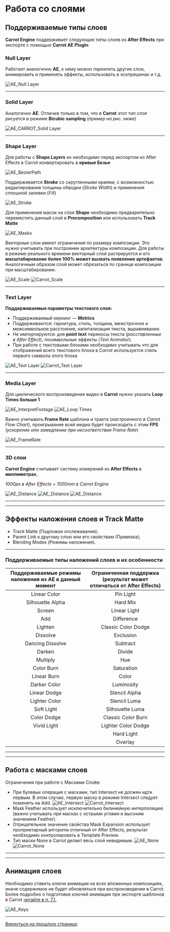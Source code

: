 # **Работа со слоями**

## Поддерживаемые типы слоев

**Carrot Engine** поддерживает следующие типы слоев из **After Effects** при экспорте с помощью **Carrot AE Plugin**:

### Null Layer

Работает аналогично **AE**, к нему можно парентить другие слои, анимировать и применять эффекты, использовать в эскпрешенах и т.д. 

![AE_Null Layer](_images/image11.png "Null Layer")

---

### Solid Layer
   Аналогично **АЕ**. Отличие только в том, что в **Carrot** этот тип слоя рисуется в режиме **Bicubic sampling** (*пример на рис. ниже*)

   ![AE_CARROT_Solid Layer](_images/image12.png "AE_CARROT_Solid Layer")

---

### Shape Layer
   Для работы с **Shape Layers** их необходимо перед экспортом из After Effects в Carrot конвертировать в **кривые Безье**

   ![AE_BezierPath](_images/image13.png "Convert to Bezier Path")

   Поддерживается **Stroke** со скругленными краями, с возможностью редактирования толщины обводки (*Stroke Width*) и применения сплошной заливки (*Fill*)

   ![AE_Stroke](_images/image14.png "Stroke")

   Для применения масок на слое **Shape** необходимо предварительно переместить данный слой в **Precomposition** или использовать **Track Matte**
   
   ![AE_Masks](_images/image15.png "Masks_AE") 

   Векторные слои имеют ограничения по размеру композиции. Это нужно учитывать при построении архитектуры композиции. Для работы в режиме реального времени векторный слой растрируется и его **масштабирование более 100% может вызвать появление артефактов**. Аналогичным образом слой может обрезаться по границе композиции при масштабировании.

   ![AE_Scale](_images/image11.png "AE_Scale")
   ![Carrot_Scale](_images/image11.png "Carrot_Scale")  

---

### Text Layer
   **Поддерживаемые параметры текстового слоя:**
   - Поддерживаемый кернинг — **Metrics**
   - Поддерживаются: гарнитура, стиль, толщина, межстрочное и межсимвольное расстояние, капитализация текста, выравнивание.
   - Не импортируются: для **point text** переносы текста (*расставленные в After Effect*), посимвольные эффекты (*Text Animator*).
   - При работе с текстовыми блоками необходимо учитывать что для отображений всего текстового блока в *Carrot* используется стиль первого символа этого блока

   ![AE_Text Layer](_images/image11.png "Text Layer_AE")
   ![Carrot_Text Layer](_images/image11.png "Text Layer_Carrot")

---

### Media Layer
   Для циклического воспроизведения видео в **Carrot** нужно указать **Loop Times больше 1**

   ![AE_InterpretFootage](_images/image11.png "Interpret Footage")
   ![AE_Loop Times](_images/image11.png "Loop Times")
   
   Важно учитывать **Frame Rate** шаблона и тракта (*настроенного в Carrot Flow Chart*), проигрывание всей медиа будет происходить с этим **FPS** (*ускорение или замедление при несоответствии Frame Rate*)

   ![AE_FrameRate](_images/image11.png "Frame Rate")

---

### 3D слои

**Carrot Engine** считывает систему измерений из **After Effects** в **миллиметрах**, 

*1000px в After Effects = 1000mm в Carrot Engine*

![AE_Distance](_images/image11.png "Distance")
![AE_Distance](_images/image11.png "Distance")
![AE_Distance](_images/image11.png "Distance")

---
---

## Эффекты наложения слоев и Track Matte

- Track Matte (Подложки отслеживания);
- Parent Link к другому слою или его свойствам (Привязка);
- Blending Modes (Режимы наложения).

---

### Поддерживаемые типы наложений слоев и их особенности

| Поддерживаемые режимы наложения из AE в данный момент | Ограниченная поддержка (результат может отличаться от After Effects) |
|:-----------------------------------------------------:|:--------------------------------------------------------------------:|
|  Linear Color | Pin Light |
| Silhouette Alpha | Hard Mix |
| Screen | Linear Light |
| Add | Difference |
| Lighten | Classic Color Dodge |
| Dissolve | Exclusion |
| Dancing Dissolve | Subtract |
| Darken | Divide |
| Multiply | Hue |
| Color Burn | Saturation |
| Linear Burn | Color |
| Darker Color | Luminosity |
| Linear Dodge | Stencil Alpha |
| Lighter Color | Stencil Luma |
| Soft Light | Silhouette Luma |
| Color Dodge | Classic Color Burn |
| Vivid Light | Lighter Color Dodge |
| | Hard Light |
| | Overlay |

---
---

## Работа с масками слоев

Ограничения при работе с Масками Слоёв:

- При булевых операция с масками, тип Intersect не должен идти первым. В этом случае, первую маску в режиме Intersect следует поменять на Add.
![AE_Intersect](_images/image11.png "Intersect")
![Carrot_Intersect](_images/image11.png "Intersect")
- Мask Feather использует исключительно билинейную интерполяцию (важно учитывать при масках с острыми углами и высоким значением Feather).
- Отрицательное значение свойства Мask Expansion использует проприетарный алгоритм отличный от After Effects, результат необходимо контролировать в Template Preview.
- Тип маски None в Carrot делает весь слой невидимым.
![AE_None](_images/image11.png "None")
![Carrot_None](_images/image11.png "None")

---
---

## Анимация слоев

Необходимо ставить ключи анимации на всех вложенных композициях, иначе содержимое не будет обновляться при воспроизведении в Carrot. Более подробно о подготовке ключей анимации при экспорте шаблонов в Сarrot [читайте в п. 7.1.](export.md)

![AE_Keys](_images/image11.png "Keys")

---

[Вернуться на прошлую страницу](user-guide.md)